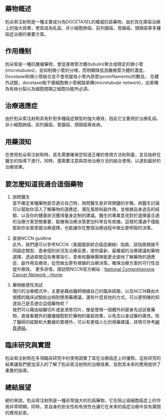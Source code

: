 ## 藥物概述

剋朵索注射劑是一種主要成分為DOCETAXEL的權威抗癌藥物，由於其在庫癌治療上的強大效果，使其成為乳癌、非小細胞肺癌、前列腺癌、胃腺癌、頭頸癌等多種癌症治療的重要方案。

## 作用機制

剋朵索是一種抗腫瘤藥物，會促進微管次體(tubulin)聚合成穩定的微小管(microtubules)，並抑制微小管的分哩，而明顯降低游離微管次體的濃度。Docetaxel和微小管結合並不會改變為小管內原思(protofilaments)的數目。
在體外試驗，docetaxel能干擾細胞微小管網路架構(microtubular network)，此架構為有絲分裂以及細胞間期之細胞功能所必須。

## 治療適應症

由於剋朵索注射劑具有針對多種癌症類型的強大療效，因此它主要用於治療乳癌、非小細胞肺癌、前列腺癌、胃腺癌、頭頸癌等疾病。

## 用藥須知

在使用剋朵索注射劑時，首先需要確保您知道正確的使用方法和劑量，並且始終在醫生的指導下進行。同時，還需要注意與其他治療方法的結合使用，以達到最好的治療效果。

## 要怎麼知道我適合這個藥物 

1. 詢問醫生  
當不確定某種藥物是否適合自己時，詢問醫生是非常關鍵的步驟。與醫生討論可以幫助你深入了解藥物的適應症、潛在風險和副作用，並根據自身過去的經驗、以及你的健康狀況獲得量身定制的建議。醫生的專業意見對於選擇最合適的治療方案至關重要，能確保治療決策更加科學且有依據。這樣的溝通不僅能幫助你全面掌握治療選擇，也能讓你在整個治療過程中做出更明智的決策。 

2. 查詢NCCN guidline  
此外，我們還可以參考NCCN（美國國家綜合癌症網絡）指南，該指南根據不同癌症類型、患者個別狀況及治療反應，提供最新、最權威的治療建議和藥物選擇。透過查閱這些專業指引，患者和醫療團隊能更全面地了解藥物的適應症、副作用及療效，從而做出更有根據的治療決策，確保治療方案的可行性並提升療效。 
更多詳情，請訪問NCCN官方網站：[National Comprehensive Cancer Network - Home](https://www.nccn.org/)

3. 藥物敏感性測試  
現行的治療模式中，主要是藉由醫師根據自己的臨床經驗，以及NCCN藉由大規模的臨床試驗給出相對應用藥建議，還有什麼其他的方式，可以更明確的知道自己是否適合這個藥物呢？   
我們可以藉由組織切片或是液態切片，像是使用一個體外的替身先試試看藥物，直接看體外的腫瘤細胞對於藥物的毒殺效果，以免去以身試藥的痛苦。除了醫師的經驗和大數據的累積外，可以有更個人化的用藥建議，詳情可參考[網頁連結](https://info.cancerfree.io/)。

## 臨床研究與實證

剋朵索注射劑在多項臨床研究中的使用證實了其在治療癌症上的優勢。這些研究的結果讓我們更加深入的了解了剋朵索注射劑的治療效果，並對其未來的應用提供了重要的指導。

## 總結展望

總的來說，剋朵索注射劑是一種非常強大的抗癌藥物，它在阻止癌細胞癌症上的作用非常明顯。同時，其自身的安全性和有效性也讓它在未來的癌症治療中具有廣闊的應用前景。
